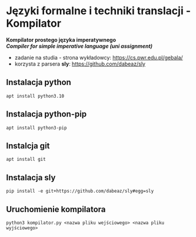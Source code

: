 # Języki formalne i techniki translacji - Kompilator

**Kompilator prostego języka imperatywnego**  
***Compiler for simple imperative language (uni assignment)***

- zadanie na studia - strona wykładowcy: <https://cs.pwr.edu.pl/gebala/>
- korzysta z parsera **sly**: <https://github.com/dabeaz/sly>

## Instalacja python

```
apt install python3.10
```

## Instalacja python-pip

```
apt install python3-pip
```

## Instalcja git

```
apt install git
```


## Instalacja sly

```
pip install -e git+https://github.com/dabeaz/sly#egg=sly
```

## Uruchomienie kompilatora

```
python3 kompilator.py <nazwa pliku wejściowego> <nazwa pliku wyjściowego>
```